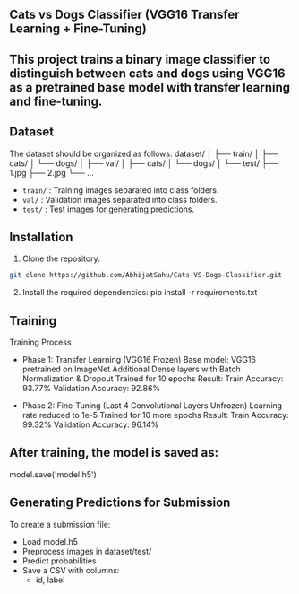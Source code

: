 ## Cats vs Dogs Classifier (VGG16 Transfer Learning + Fine-Tuning)
This project trains a binary image classifier to distinguish between cats and dogs using **VGG16** as a pretrained base model with transfer learning and fine-tuning.
---

## Dataset
The dataset should be organized as follows:
dataset/
│
├── train/
│ ├── cats/
│ └── dogs/
│
├── val/
│ ├── cats/
│ └── dogs/
│
└── test/
├── 1.jpg
├── 2.jpg
└── ...


 - `train/` : Training images separated into class folders.
 - `val/` : Validation images separated into class folders.
 - `test/` : Test images for generating predictions.

## Installation

1. Clone the repository:
```bash
git clone https://github.com/AbhijatSahu/Cats-VS-Dogs-Classifier.git

```
2. Install the required dependencies:
pip install -r requirements.txt

## Training
Training Process
 - Phase 1: Transfer Learning (VGG16 Frozen)
Base model: VGG16 pretrained on ImageNet
Additional Dense layers with Batch Normalization & Dropout
Trained for 10 epochs
Result:
Train Accuracy: 93.77%
Validation Accuracy: 92.86%

 - Phase 2: Fine-Tuning (Last 4 Convolutional Layers Unfrozen)
Learning rate reduced to 1e-5
Trained for 10 more epochs
Result:
Train Accuracy: 99.32%
Validation Accuracy: 96.14%

## After training, the model is saved as:
model.save('model.h5')

## Generating Predictions for Submission
To create a submission file:
 - Load model.h5
 - Preprocess images in dataset/test/
 - Predict probabilities
 - Save a CSV with columns:
   - id, label
